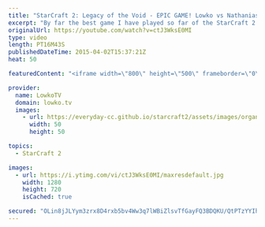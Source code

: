 ```yaml
---
title: "StarCraft 2: Legacy of the Void - EPIC GAME! Lowko vs Nathanias (Cast)"
excerpt: "By far the best game I have played so far of the StarCraft 2: Legacy of the Void beta. In this game I go up against Nathanias, a Grandmaster level Terran player.   In an epic Zerg versus Terran we see a lot of the new changes of Legacy of the Void. Ravagers, Siege Tank Drops, new Nydus Networks and all"
originalUrl: https://youtube.com/watch?v=ctJ3WksE0MI
type: video
length: PT16M43S
publishedDateTime: 2015-04-02T15:37:21Z
heat: 50

featuredContent: "<iframe width=\"800\" height=\"500\" frameborder=\"0\" src=\"https://www.youtube.com/embed/ctJ3WksE0MI\" allow=\"accelerometer; autoplay; encrypted-media; gyroscope; picture-in-picture\" allowfullscreen></iframe>"

provider:
  name: LowkoTV
  domain: lowko.tv
  images:
    - url: https://everyday-cc.github.io/starcraft2/assets/images/organizations/lowko.tv-50x50.jpg
      width: 50
      height: 50

topics:
  - StarCraft 2

images:
  - url: https://i.ytimg.com/vi/ctJ3WksE0MI/maxresdefault.jpg
    width: 1280
    height: 720
    isCached: true

secured: "OLin8jJLYym3zrx8D4rxb5bv4Ww3q7lWBiZlsvTfGayFQ3BDQKU/QtPTzYYIhi7D1Qgn5yrm8+Mx3hRBuPbVMUtzjTszIElwxyFuoFwdA3Ukn3LSxXKATJ/q6mgTuUN3fe7pOLCmJS7wXfBZm895nyGETekzxBARmcI9t0zyjvfHZM83qIJJUp0wmfwgYmSem9U4q4Isb9H+yAnuYMP3owWR4HBnPvT5oUSMdyp6f7sIRDnwKYxBhSlQRwnLncWvnJbui9gX3fcT7b2N0XW/Jv1uxvA2JMlws1vEVFqTuP4yrR0xX8yEhpuIp3qDXCYHljlTbZiJWHcSfdYP5Czb1GGL+eNUZFFjEd6X/Ik+tej4lulBz+4y4ifG8OKzXwxAEfAVQWObg1Jz+QRp2zLRq4e6bb8EX6oSxzLZfyUoW7t9CgBOAPpmzh0xUDMwVbOY;sC4zJkCs4w94yUNjMreaJg=="
---
```



